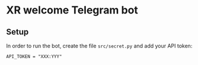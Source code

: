 # XR welcome Telegram bot

## Setup

In order to run the bot, create the file `src/secret.py` and add your API token:

```
API_TOKEN = "XXX:YYY"
```
